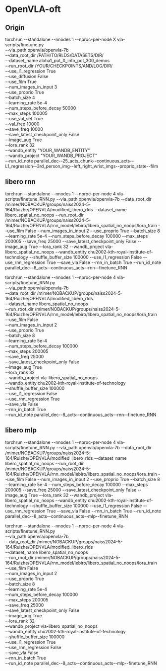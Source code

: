 # OpenVLA-oft

## Origin
torchrun --standalone --nnodes 1 --nproc-per-node X vla-scripts/finetune.py \
  --vla_path openvla/openvla-7b \
  --data_root_dir /PATH/TO/RLDS/DATASETS/DIR/ \
  --dataset_name aloha1_put_X_into_pot_300_demos \
  --run_root_dir /YOUR/CHECKPOINTS/AND/LOG/DIR/ \
  --use_l1_regression True \
  --use_diffusion False \
  --use_film True \
  --num_images_in_input 3 \
  --use_proprio True \
  --batch_size 4 \
  --learning_rate 5e-4 \
  --num_steps_before_decay 50000 \
  --max_steps 100005 \
  --use_val_set True \
  --val_freq 10000 \
  --save_freq 10000 \
  --save_latest_checkpoint_only False \
  --image_aug True \
  --lora_rank 32 \
  --wandb_entity "YOUR_WANDB_ENTITY" \
  --wandb_project "YOUR_WANDB_PROJECT" \
  --run_id_note parallel_dec--25_acts_chunk--continuous_acts--L1_regression--3rd_person_img--left_right_wrist_imgs--proprio_state--film



## libero rnn
torchrun --standalone --nnodes 1 --nproc-per-node 4 vla-scripts/finetune_RNN.py --vla_path openvla/openvla-7b --data_root_dir /mimer/NOBACKUP/groups/naiss2024-5-164/Ruizhe/OPENVLA/modified_libero_rlds --dataset_name libero_spatial_no_noops --run_root_dir /mimer/NOBACKUP/groups/naiss2024-5-164/Ruizhe/OPENVLA/rnn_model/lebiro/libero_spatial_no_noops/lora_train --use_film False --num_images_in_input 2 --use_proprio True --batch_size 8 --learning_rate 5e-4 --num_steps_before_decay 100000 --max_steps 200005 --save_freq 25000 --save_latest_checkpoint_only False --image_aug True --lora_rank 32 --wandb_project vla-libero_spatial_no_noops --wandb_entity chu2002-kth-royal-institute-of-technology --shuffle_buffer_size 100000 --use_l1_regression False --use_rnn_regression True --save_vla False --rnn_in_batch True --run_id_note parallel_dec--8_acts--continuous_acts--rnn--finetune_RNN

torchrun --standalone --nnodes 1 --nproc-per-node 4 vla-scripts/finetune_RNN.py \
  --vla_path openvla/openvla-7b \
  --data_root_dir /mimer/NOBACKUP/groups/naiss2024-5-164/Ruizhe/OPENVLA/modified_libero_rlds \
  --dataset_name libero_spatial_no_noops \
  --run_root_dir /mimer/NOBACKUP/groups/naiss2024-5-164/Ruizhe/OPENVLA/rnn_model/lebiro/libero_spatial_no_noops/lora_train \
  --use_film False \
  --num_images_in_input 2 \
  --use_proprio True \
  --batch_size 8 \
  --learning_rate 5e-4 \
  --num_steps_before_decay 100000 \
  --max_steps 200005 \
  --save_freq 25000 \
  --save_latest_checkpoint_only False \
  --image_aug True \
  --lora_rank 32 \
  --wandb_project vla-libero_spatial_no_noops \
  --wandb_entity chu2002-kth-royal-institute-of-technology \
  --shuffle_buffer_size 100000 \
  --use_l1_regression False\
  --use_rnn_regression True\
  --save_vla False\
  --rnn_in_batch True\
  --run_id_note parallel_dec--8_acts--continuous_acts--rnn--finetune_RNN


## libero mlp
torchrun --standalone --nnodes 1 --nproc-per-node 4 vla-scripts/finetune_RNN.py --vla_path openvla/openvla-7b --data_root_dir /mimer/NOBACKUP/groups/naiss2024-5-164/Ruizhe/OPENVLA/modified_libero_rlds --dataset_name libero_spatial_no_noops --run_root_dir /mimer/NOBACKUP/groups/naiss2024-5-164/Ruizhe/OPENVLA/rnn_model/lebiro/libero_spatial_no_noops/lora_train --use_film False --num_images_in_input 2 --use_proprio True --batch_size 8 --learning_rate 5e-4 --num_steps_before_decay 100000 --max_steps 200005 --save_freq 25000 --save_latest_checkpoint_only False --image_aug True --lora_rank 32 --wandb_project vla-libero_spatial_no_noops --wandb_entity chu2002-kth-royal-institute-of-technology --shuffle_buffer_size 100000 --use_l1_regression False --use_rnn_regression True --save_vla False --rnn_in_batch True --run_id_note parallel_dec--8_acts--continuous_acts--mlp--finetune_RNN

torchrun --standalone --nnodes 1 --nproc-per-node 4 vla-scripts/finetune_RNN.py \
  --vla_path openvla/openvla-7b \
  --data_root_dir /mimer/NOBACKUP/groups/naiss2024-5-164/Ruizhe/OPENVLA/modified_libero_rlds \
  --dataset_name libero_spatial_no_noops \
  --run_root_dir /mimer/NOBACKUP/groups/naiss2024-5-164/Ruizhe/OPENVLA/rnn_model/lebiro/libero_spatial_no_noops/lora_train \
  --use_film False \
  --num_images_in_input 2 \
  --use_proprio True \
  --batch_size 8 \
  --learning_rate 5e-4 \
  --num_steps_before_decay 100000 \
  --max_steps 200005 \
  --save_freq 25000 \
  --save_latest_checkpoint_only False \
  --image_aug True \
  --lora_rank 32 \
  --wandb_project vla-libero_spatial_no_noops \
  --wandb_entity chu2002-kth-royal-institute-of-technology \
  --shuffle_buffer_size 100000 \
  --use_l1_regression True\
  --use_rnn_regression False\
  --save_vla False\
  --rnn_in_batch True\
  --run_id_note parallel_dec--8_acts--continuous_acts--mlp--finetune_RNN


